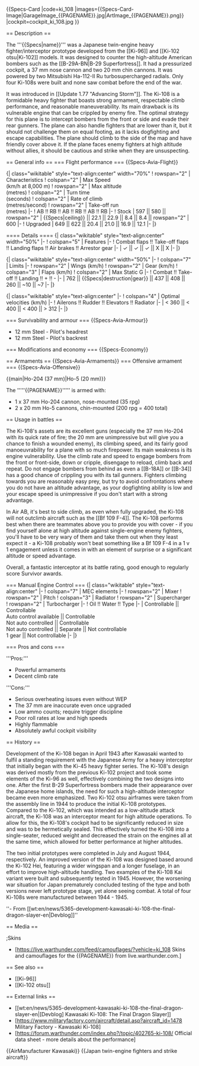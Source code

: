 {{Specs-Card
|code=ki_108
|images={{Specs-Card-Image|GarageImage_{{PAGENAME}}.jpg|ArtImage_{{PAGENAME}}.png}}
|cockpit=cockpit_ki_108.jpg
}}

== Description ==
<!-- ''In the description, the first part should be about the history of and the creation and combat usage of the aircraft, as well as its key features. In the second part, tell the reader about the aircraft in the game. Insert a screenshot of the vehicle, so that if the novice player does not remember the vehicle by name, he will immediately understand what kind of vehicle the article is talking about.'' -->
The '''{{Specs|name}}''' was a Japanese twin-engine heavy fighter/interceptor prototype developed from the [[Ki-96]] and [[Ki-102 otsu|Ki-102]] models. It was designed to counter the high-altitude American bombers such as the [[B-29A-BN|B-29 Superfortress]]. It had a pressurized cockpit, a 37 mm nose cannon and two 20 mm chin cannons. It was powered by two Mitsubishi Ha-112-II Ru turbosupercharged radials. Only four Ki-108s were built and none saw combat before the end of the war.

It was introduced in [[Update 1.77 "Advancing Storm"]]. The Ki-108 is a formidable heavy fighter that boasts strong armament, respectable climb performance, and reasonable maneuverability. Its main drawback is its vulnerable engine that can be crippled by enemy fire. The optimal strategy for this plane is to intercept bombers from the front or side and evade their rear gunners. The plane can also handle fighters that are lower than it, but it should not challenge them on equal footing, as it lacks dogfighting and escape capabilities. The plane should climb to the side of the map and have friendly cover above it. If the plane faces enemy fighters at high altitude without allies, it should be cautious and strike when they are unsuspecting.

== General info ==
=== Flight performance ===
{{Specs-Avia-Flight}}
<!-- ''Describe how the aircraft behaves in the air. Speed, manoeuvrability, acceleration and allowable loads - these are the most important characteristics of the vehicle.'' -->

{| class="wikitable" style="text-align:center" width="70%"
! rowspan="2" | Characteristics
! colspan="2" | Max Speed<br>(km/h at 8,000 m)
! rowspan="2" | Max altitude<br>(metres)
! colspan="2" | Turn time<br>(seconds)
! colspan="2" | Rate of climb<br>(metres/second)
! rowspan="2" | Take-off run<br>(metres)
|-
! AB !! RB !! AB !! RB !! AB !! RB
|-
! Stock
| 597 || 580 || rowspan="2" | {{Specs|ceiling}} || 22.1 || 22.9 || 8.4 || 8.4 || rowspan="2" | 600
|-
! Upgraded
| 649 || 622 || 20.4 || 21.0 || 16.9 || 12.1
|-
|}

==== Details ====
{| class="wikitable" style="text-align:center" width="50%"
|-
! colspan="5" | Features
|-
! Combat flaps !! Take-off flaps !! Landing flaps !! Air brakes !! Arrestor gear
|-
| ✓ || ✓ || ✓ || X || X     <!-- ✓ -->
|-
|}

{| class="wikitable" style="text-align:center" width="50%"
|-
! colspan="7" | Limits
|-
! rowspan="2" | Wings (km/h)
! rowspan="2" | Gear (km/h)
! colspan="3" | Flaps (km/h)
! colspan="2" | Max Static G
|-
! Combat !! Take-off !! Landing !! + !! -
|-
| 762 <!-- {{Specs|destruction|body}} --> || {{Specs|destruction|gear}} || 437 || 408 || 260 || ~10 || ~7
|-
|}

{| class="wikitable" style="text-align:center"
|-
! colspan="4" | Optimal velocities (km/h)
|-
! Ailerons !! Rudder !! Elevators !! Radiator
|-
| < 360 || < 400 || < 400 || > 312
|-
|}

=== Survivability and armour ===
{{Specs-Avia-Armour}}
<!-- ''Examine the survivability of the aircraft. Note how vulnerable the structure is and how secure the pilot is, whether the fuel tanks are armoured, etc. Describe the armour, if there is any, and also mention the vulnerability of other critical aircraft systems.'' -->

* 12 mm Steel - Pilot's headrest
* 12 mm Steel - Pilot's backrest

=== Modifications and economy ===
{{Specs-Economy}}

== Armaments ==
{{Specs-Avia-Armaments}}
=== Offensive armament ===
{{Specs-Avia-Offensive}}
<!-- ''Describe the offensive armament of the aircraft, if any. Describe how effective the cannons and machine guns are in a battle, and also what belts or drums are better to use. If there is no offensive weaponry, delete this subsection.'' -->
{{main|Ho-204 (37 mm)|Ho-5 (20 mm)}}

The '''''{{PAGENAME}}''''' is armed with:

* 1 x 37 mm Ho-204 cannon, nose-mounted (35 rpg)
* 2 x 20 mm Ho-5 cannons, chin-mounted (200 rpg = 400 total)

== Usage in battles ==
<!-- ''Describe the tactics of playing in the aircraft, the features of using aircraft in a team and advice on tactics. Refrain from creating a "guide" - do not impose a single point of view, but instead, give the reader food for thought. Examine the most dangerous enemies and give recommendations on fighting them. If necessary, note the specifics of the game in different modes (AB, RB, SB).'' -->

The Ki-108's assets are its excellent guns (especially the 37 mm Ho-204 with its quick rate of fire; the 20 mm are unimpressive but will give you a chance to finish a wounded enemy), its climbing speed, and its fairly good manoeuvrability for a plane with so much firepower. Its main weakness is its engine vulnerability. Use the climb rate and speed to engage bombers from the front or front-side, down or cripple, disengage to reload, climb back and repeat. Do not engage bombers from behind as even a [[B-18A]] or [[B-34]] has a good chance of crippling you with its tail gunners. Fighters climbing towards you are reasonably easy prey, but try to avoid confrontations where you do not have an altitude advantage, as your dogfighting ability is low and your escape speed is unimpressive if you don't start with a strong advantage.

In Air AB, it's best to side climb, as even when fully upgraded, the Ki-108 will not outclimb aircraft such as the [[Bf 109 F-4]]. The Ki-108 performs best when there are teammates above you to provide you with cover - if you find yourself alone at high altitude against single-engine enemy fighters, you'll have to be very wary of them and take them out when they least expect it - a Ki-108 probably won't beat something like a Bf 109 F-4 in a 1 v 1 engagement unless it comes in with an element of surprise or a significant altitude or speed advantage.

Overall, a fantastic interceptor at its battle rating, good enough to regularly score Survivor awards.

=== Manual Engine Control ===
{| class="wikitable" style="text-align:center"
|-
! colspan="7" | MEC elements
|-
! rowspan="2" | Mixer
! rowspan="2" | Pitch
! colspan="3" | Radiator
! rowspan="2" | Supercharger
! rowspan="2" | Turbocharger
|-
! Oil !! Water !! Type
|-
| Controllable || Controllable<br>Auto control available || Controllable<br>Not auto controlled || Controllable<br>Not auto controlled || Separate || Not controllable<br>1 gear || Not controllable
|-
|}

=== Pros and cons ===
<!-- ''Summarise and briefly evaluate the vehicle in terms of its characteristics and combat effectiveness. Mark its pros and cons in the bulleted list. Try not to use more than 6 points for each of the characteristics. Avoid using categorical definitions such as "bad", "good" and the like - use substitutions with softer forms such as "inadequate" and "effective".'' -->

'''Pros:'''

* Powerful armaments
* Decent climb rate

'''Cons:'''

* Serious overheating issues even without WEP
* The 37 mm are inaccurate even once upgraded
* Low ammo counts; require trigger discipline
* Poor roll rates at low and high speeds
* Highly flammable
* Absolutely awful cockpit visibility 

== History ==
<!-- ''Describe the history of the creation and combat usage of the aircraft in more detail than in the introduction. If the historical reference turns out to be too long, take it to a separate article, taking a link to the article about the vehicle and adding a block "/History" (example: <nowiki>https://wiki.warthunder.com/(Vehicle-name)/History</nowiki>) and add a link to it here using the <code>main</code> template. Be sure to reference text and sources by using <code><nowiki><ref></ref></nowiki></code>, as well as adding them at the end of the article with <code><nowiki><references /></nowiki></code>. This section may also include the vehicle's dev blog entry (if applicable) and the in-game encyclopedia description (under <code><nowiki>=== In-game description ===</nowiki></code>, also if applicable).'' -->
Development of the Ki-108 began in April 1943 after Kawasaki wanted to fulfil a standing requirement with the Japanese Army for a heavy interceptor that initially began with the Ki-45 heavy fighter series. The Ki-108's design was derived mostly from the previous Ki-102 project and took some elements of the Ki-96 as well, effectively combining the two designs into one. After the first B-29 Superfortress bombers made their appearance over the Japanese home islands, the need for such a high-altitude interceptor became even more emphasized. Two Ki-102 otsu airframes were taken from the assembly line in 1944 to produce the initial Ki-108 prototypes. Compared to the Ki-102, which was intended as a low-altitude attack aircraft, the Ki-108 was an interceptor meant for high altitude operations. To allow for this, the Ki-108's cockpit had to be significantly reduced in size and was to be hermetically sealed. This effectively turned the Ki-108 into a single-seater, reduced weight and decreased the strain on the engines all at the same time, which allowed for better performance at higher altitudes.

The two initial prototypes were completed in July and August 1944, respectively. An improved version of the Ki-108 was designed based around the Ki-102 Hei, featuring a wider wingspan and a longer fuselage, in an effort to improve high-altitude handling. Two examples of the Ki-108 Kai variant were built and subsequently tested in 1945. However, the worsening war situation for Japan prematurely concluded testing of the type and both versions never left prototype stage, yet alone seeing combat. A total of four Ki-108s were manufactured between 1944 - 1945.

''- From [[wt:en/news/5365-development-kawasaki-ki-108-the-final-dragon-slayer-en|Devblog]]''

== Media ==
<!-- ''Excellent additions to the article would be video guides, screenshots from the game, and photos.'' -->

;Skins

* [https://live.warthunder.com/feed/camouflages/?vehicle=ki_108 Skins and camouflages for the {{PAGENAME}} from live.warthunder.com.]

== See also ==
<!-- ''Links to the articles on the War Thunder Wiki that you think will be useful for the reader, for example:''
* ''reference to the series of the aircraft;''
* ''links to approximate analogues of other nations and research trees.'' -->

* [[Ki-96]]
* [[Ki-102 otsu]]

== External links ==
<!-- ''Paste links to sources and external resources, such as:''
* ''topic on the official game forum;''
* ''other literature.'' -->

* [[wt:en/news/5365-development-kawasaki-ki-108-the-final-dragon-slayer-en|[Devblog] Kawasaki Ki-108: The Final Dragon Slayer]]
* [https://www.militaryfactory.com/aircraft/detail.asp?aircraft_id=1478 Military Factory - Kawasaki Ki-108]
* [https://forum.warthunder.com/index.php?/topic/402765-ki-108/ Official data sheet - more details about the performance]

{{AirManufacturer Kawasaki}}
{{Japan twin-engine fighters and strike aircraft}}